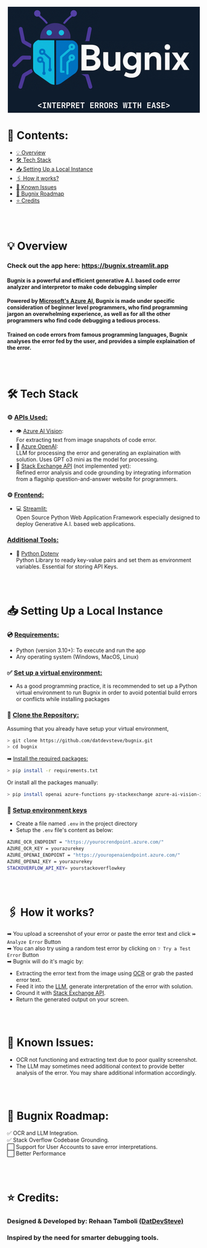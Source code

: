 <p align="center">
  <img src="image.png" />
</p>

# 📃 Contents:
-  [💡 Overview](https://github.com/DatDevSteve/bugnix?tab=readme-ov-file#-overview)
-  [🛠 Tech Stack](https://github.com/DatDevSteve/bugnix?tab=readme-ov-file#-tech-stack)
-  [📥 Setting Up a Local Instance](https://github.com/DatDevSteve/bugnix?tab=readme-ov-file#-setting-up-a-local-instance)
-  [🖇 How it works?](https://github.com/DatDevSteve/bugnix?tab=readme-ov-file#-how-it-works)
-  [🧩 Known Issues](https://github.com/DatDevSteve/bugnix?tab=readme-ov-file#-known-issues)
-  [🧭 Bugnix Roadmap](https://github.com/DatDevSteve/bugnix?tab=readme-ov-file#-bugnix-roadmap)
-  [⭐ Credits](https://github.com/DatDevSteve/bugnix?tab=readme-ov-file#-credits)

<br>
<br>

# 💡 <b>Overview</b>
### Check out the app here: <https://bugnix.streamlit.app>
#### Bugnix is a powerful and efficient generative A.I. based code error analyzer and interpretor to make code debugging simpler

#### Powered by [Microsoft's Azure AI](https://azure.microsoft.com/en-in/solutions/ai/), Bugnix is made under specific consideration of beginner level programmers, who find programming jargon an overwhelming experience, as well as for all the other programmers who find code debugging a tedious process.

#### Trained on code errors from famous programming languages, Bugnix analyses the error fed by the user, and provides a simple explaination of the error.
<br>
<br>

# 🛠 <b>Tech Stack</b>
### ⚙ <u>APIs Used:</u>
-  👁 [Azure AI Vision](https://azure.microsoft.com/en-us/products/ai-services/ai-vision):<br> For extracting text from image snapshots of code error. 
-  🧠 [Azure OpenAI](https://azure.microsoft.com/en-us/products/ai-services/openai-service): <br> LLM for processing the error and generating an explaination with solution. Uses GPT o3 mini as the model for processing.
-  🔄 [Stack Exchange API](https://api.stackexchange.com/) (not implemented yet): <br> Refined error analysis and code grounding by integrating information from a flagship question-and-answer website for programmers.  

### ⚙ <u>Frontend:</u>
- 💻 [Streamlit:](https://streamlit.io/) <br> Open Source Python Web Application Framework especially designed to deploy Generative A.I. based web applications.

### <u>Additional Tools:</u>
- 🔑 [Python Dotenv](https://github.com/theskumar/python-dotenv) <br> Python Library to ready key-value pairs and set them as environment variables. Essential for storing API Keys.
<br>
<br>

# 📥 <b>Setting Up a Local Instance</b>
### 💿 <u>Requirements:</u>
-  Python (version 3.10+): To execute and run the app
-  Any operating system (Windows, MacOS, Linux)

### ✅ <u>Set up a virtual environment:</u>
-  As a good programming practice, it is recommended to set up a Python virtual environment to run Bugnix in order to avoid potential build errors or conflicts while installing packages

### 🔗 <u>Clone the Repository:</u>
 Assuming that you already have setup your virtual environment,
```bash 
> git clone https://github.com/datdevsteve/bugnix.git
> cd bugnix
```
 ➡ <u>Install the required packages:</u>
```bash
> pip install -r requirements.txt
```
 Or install all the packages manually:
```bash
> pip install openai azure-functions py-stackexchange azure-ai-vision-imageanalysis==1.0.0b1 azure-identity azure-core streamlit requests beautifulsoup4 html5lib python-dotenv
```
### 🔐 <u>Setup environment keys</u>
-  Create a file named <code>.env</code> in the project directory
-  Setup the <code>.env</code> file's content as below:
``` bash
AZURE_OCR_ENDPOINT = "https://yourocrendpoint.azure.com/"
AZURE_OCR_KEY = yourazurekey
AZURE_OPENAI_ENDPOINT = "https://youropenaiendpoint.azure.com/"
AZURE_OPENAI_KEY = yourazurekey
STACKOVERFLOW_API_KEY= yourstackoverflowkey
```
<br>
<br> 

# 🖇 How it works?
 ➡ You upload a screenshot of your error or paste the error text and click <code>⏩ Analyze Error</code> Button <br>
 ➡ You can also try using a random test error by clicking on <code>❔ Try a Test Error</code> Button <br>
 ➡ Bugnix will do it's magic by: <br>
-  Extracting the error text from the image using [OCR](https://azure.microsoft.com/en-us/products/ai-services/ai-vision) or grab the pasted error text.
-  Feed it into the [LLM](https://azure.microsoft.com/en-us/products/ai-services/openai-service), generate interpretation of the error with solution.
-  Ground it with [Stack Exchange API](https://api.stackexchange.com/).
-  Return the generated output on your screen.
<br>
<br>



# 🧩 Known Issues:
-  OCR not functioning and extracting text due to poor quality screenshot.
-  The LLM may sometimes need additional context to provide better analysis of the error. You may share additional information accordingly.

<br>
<br> 

# 🧭 Bugnix Roadmap:
  ✅ OCR and LLM Integration.<br>
  ✅ Stack Overflow Codebase Grounding.<br>
  ⬜ Support for User Accounts to save error interpretations.<br>
  ⬜ Better Performance<br>

<br>
<br> 

# ⭐ Credits:
### **Designed & Developed by**: Rehaan Tamboli [(DatDevSteve)](https://github.com/DatDevSteve)
### Inspired by the need for smarter debugging tools.